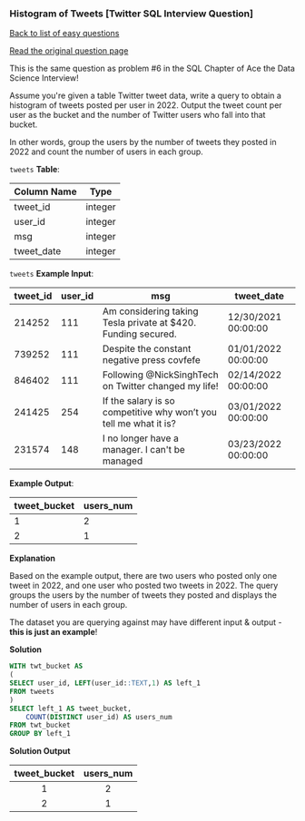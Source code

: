 ### Histogram of Tweets [Twitter SQL Interview Question]

[Back to list of easy questions](../README.md)


<a href="https://datalemur.com/questions/sql-histogram-tweets">Read the original question page</a>

This is the same question as problem #6 in the SQL Chapter of Ace the Data Science Interview!

Assume you're given a table Twitter tweet data, write a query to obtain a histogram of tweets posted per user in 2022. Output the tweet count per user as the bucket and the number of Twitter users who fall into that bucket.

In other words, group the users by the number of tweets they posted in 2022 and count the number of users in each group.

`tweets` **Table**:

| **Column Name**  | **Type** |
|------------------|----------|
| tweet_id         | integer  |
| user_id          | integer  |
| msg              | integer  |
| tweet_date       | integer  |

`tweets` **Example Input**:

| **tweet_id** | **user_id** | **msg**                                                               | **tweet_date**          |
|--------------|-------------|-----------------------------------------------------------------------|-------------------------|
| 214252       | 111         | Am considering taking Tesla private at $420. Funding secured.         | 12/30/2021 00:00:00     |
| 739252       | 111         | Despite the constant negative press covfefe                           | 01/01/2022 00:00:00     |
| 846402       | 111         | Following @NickSinghTech on Twitter changed my life!                  | 02/14/2022 00:00:00     |
| 241425       | 254         | If the salary is so competitive why won’t you tell me what it is?     | 03/01/2022 00:00:00     |
| 231574       | 148         | I no longer have a manager. I can't be managed                        | 03/23/2022 00:00:00     |


**Example Output**:

| **tweet_bucket** | **users_num** |
|------------------|---------------|
| 1                | 2             |
| 2                | 1             |

**Explanation**

Based on the example output, there are two users who posted only one tweet in 2022, and one user who posted two tweets in 2022. The query groups the users by the number of tweets they posted and displays the number of users in each group.

The dataset you are querying against may have different input & output - **this is just an example**!

**Solution**

```sql
WITH twt_bucket AS
(
SELECT user_id, LEFT(user_id::TEXT,1) AS left_1
FROM tweets
)
SELECT left_1 AS tweet_bucket, 
    COUNT(DISTINCT user_id) AS users_num
FROM twt_bucket
GROUP BY left_1
```

**Solution Output**

| **tweet_bucket** | **users_num** |
|:----------------:|:-------------:|
| 1                | 2             |
| 2                | 1             |